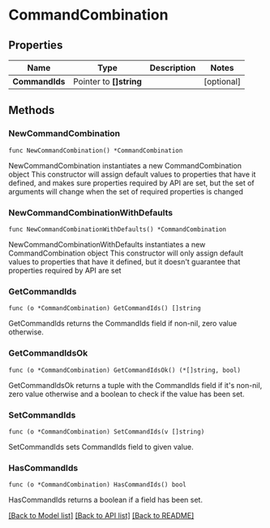 # CommandCombination

## Properties

Name | Type | Description | Notes
------------ | ------------- | ------------- | -------------
**CommandIds** | Pointer to **[]string** |  | [optional] 

## Methods

### NewCommandCombination

`func NewCommandCombination() *CommandCombination`

NewCommandCombination instantiates a new CommandCombination object
This constructor will assign default values to properties that have it defined,
and makes sure properties required by API are set, but the set of arguments
will change when the set of required properties is changed

### NewCommandCombinationWithDefaults

`func NewCommandCombinationWithDefaults() *CommandCombination`

NewCommandCombinationWithDefaults instantiates a new CommandCombination object
This constructor will only assign default values to properties that have it defined,
but it doesn't guarantee that properties required by API are set

### GetCommandIds

`func (o *CommandCombination) GetCommandIds() []string`

GetCommandIds returns the CommandIds field if non-nil, zero value otherwise.

### GetCommandIdsOk

`func (o *CommandCombination) GetCommandIdsOk() (*[]string, bool)`

GetCommandIdsOk returns a tuple with the CommandIds field if it's non-nil, zero value otherwise
and a boolean to check if the value has been set.

### SetCommandIds

`func (o *CommandCombination) SetCommandIds(v []string)`

SetCommandIds sets CommandIds field to given value.

### HasCommandIds

`func (o *CommandCombination) HasCommandIds() bool`

HasCommandIds returns a boolean if a field has been set.


[[Back to Model list]](../README.md#documentation-for-models) [[Back to API list]](../README.md#documentation-for-api-endpoints) [[Back to README]](../README.md)


